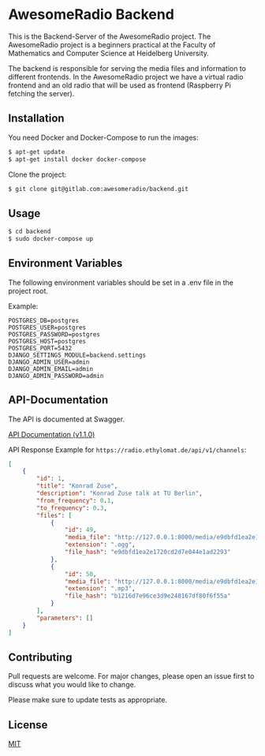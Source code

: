 # AwesomeRadio Backend

This is the Backend-Server of the AwesomeRadio project. The AwesomeRadio project is a beginners practical at the Faculty of Mathematics and Computer Science at Heidelberg University.

The backend is responsible for serving the media files and information to different frontends. In the AwesomeRadio project we have a virtual radio frontend and an old radio that will be used as frontend (Raspberry Pi fetching the server).

## Installation

You need Docker and Docker-Compose to run the images:

```bash
$ apt-get update
$ apt-get install docker docker-compose
```

Clone the project:

```bash
$ git clone git@gitlab.com:awesomeradio/backend.git
```

## Usage

```bash
$ cd backend
$ sudo docker-compose up
```

## Environment Variables

The following environment variables should be set in a .env file in the project root.

Example:
```
POSTGRES_DB=postgres
POSTGRES_USER=postgres
POSTGRES_PASSWORD=postgres
POSTGRES_HOST=postgres
POSTGRES_PORT=5432
DJANGO_SETTINGS_MODULE=backend.settings
DJANGO_ADMIN_USER=admin
DJANGO_ADMIN_EMAIL=admin
DJANGO_ADMIN_PASSWORD=admin
```

## API-Documentation

The API is documented at Swagger.

[API Documentation (v1.1.0)](https://app.swaggerhub.com/apis-docs/AwesomeRadio/radio-backend/1.1.0/)

API Response Example for `https://radio.ethylomat.de/api/v1/channels`:
```json
[
    {
        "id": 1,
        "title": "Konrad Zuse",
        "description": "Konrad Zuse talk at TU Berlin",
        "from_frequency": 0.1,
        "to_frequency": 0.3,
        "files": [
            {
                "id": 49,
                "media_file": "http://127.0.0.1:8000/media/e9dbfd1ea2e1720cd2d7e044e1ad2293.ogg",
                "extension": ".ogg",
                "file_hash": "e9dbfd1ea2e1720cd2d7e044e1ad2293"
            },
            {
                "id": 50,
                "media_file": "http://127.0.0.1:8000/media/e9dbfd1ea2e1720cd2d7e044e1ad2293.mp3",
                "extension": ".mp3",
                "file_hash": "b1216d7e96ce3d9e248167df80f6f55a"
            }
        ],
        "parameters": []
    }
]
```

## Contributing

Pull requests are welcome. For major changes, please open an issue first to discuss what you would like to change.

Please make sure to update tests as appropriate.

## License
[MIT](https://choosealicense.com/licenses/mit/)
